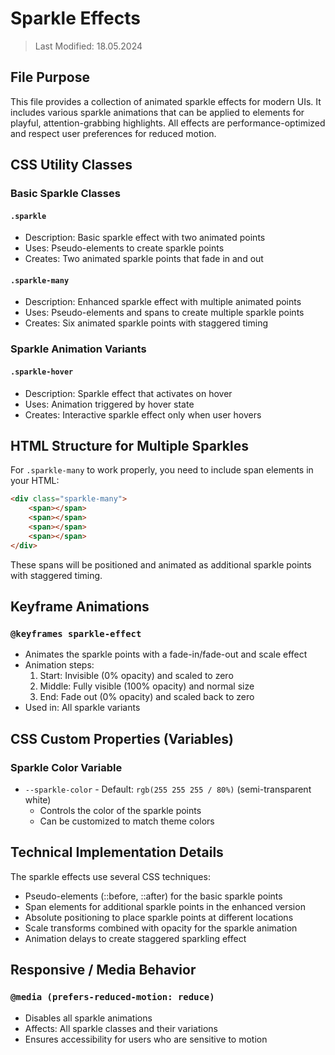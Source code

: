 # Sparkle Effects
> Last Modified: 18.05.2024

## File Purpose

This file provides a collection of animated sparkle effects for modern UIs. It includes various sparkle animations that can be applied to elements for playful, attention-grabbing highlights. All effects are performance-optimized and respect user preferences for reduced motion.

## CSS Utility Classes

### Basic Sparkle Classes

#### `.sparkle`
- Description: Basic sparkle effect with two animated points
- Uses: Pseudo-elements to create sparkle points
- Creates: Two animated sparkle points that fade in and out

#### `.sparkle-many`
- Description: Enhanced sparkle effect with multiple animated points
- Uses: Pseudo-elements and spans to create multiple sparkle points
- Creates: Six animated sparkle points with staggered timing

### Sparkle Animation Variants

#### `.sparkle-hover`
- Description: Sparkle effect that activates on hover
- Uses: Animation triggered by hover state
- Creates: Interactive sparkle effect only when user hovers

## HTML Structure for Multiple Sparkles

For `.sparkle-many` to work properly, you need to include span elements in your HTML:

```html
<div class="sparkle-many">
    <span></span>
    <span></span>
    <span></span>
    <span></span>
</div>
```

These spans will be positioned and animated as additional sparkle points with staggered timing.

## Keyframe Animations

### `@keyframes sparkle-effect`
- Animates the sparkle points with a fade-in/fade-out and scale effect
- Animation steps:
  1. Start: Invisible (0% opacity) and scaled to zero
  2. Middle: Fully visible (100% opacity) and normal size
  3. End: Fade out (0% opacity) and scaled back to zero
- Used in: All sparkle variants

## CSS Custom Properties (Variables)

### Sparkle Color Variable
- `--sparkle-color` - Default: `rgb(255 255 255 / 80%)` (semi-transparent white)
  - Controls the color of the sparkle points
  - Can be customized to match theme colors

## Technical Implementation Details

The sparkle effects use several CSS techniques:
- Pseudo-elements (::before, ::after) for the basic sparkle points
- Span elements for additional sparkle points in the enhanced version
- Absolute positioning to place sparkle points at different locations
- Scale transforms combined with opacity for the sparkle animation
- Animation delays to create staggered sparkling effect

## Responsive / Media Behavior

### `@media (prefers-reduced-motion: reduce)`
- Disables all sparkle animations
- Affects: All sparkle classes and their variations
- Ensures accessibility for users who are sensitive to motion 